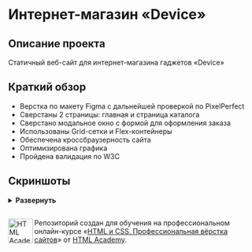 # Интернет-магазин «Device»

## Описание проекта
Статичный веб-сайт для интернет-магазина гаджетов «Device»

## Краткий обзор
* Верстка по макету Figma с дальнейшей проверкой по PixelPerfect
* Сверстаны 2 страницы: главная и страница каталога
* Сверстано модальное окно с формой для оформления заказа
* Использованы Grid-сетки и Flex-контейнеры
* Обеспечена кроссбраузерность сайта
* Оптимизирована графика
* Пройдена валидация по W3C

## Скриншоты
<details><summary><b>Развернуть</b></summary>

![image](https://github.com/user-attachments/assets/b020a3e3-9e3d-499a-abb5-c7bbef56e812)

![image](https://github.com/user-attachments/assets/14cf5901-fc5b-4e07-b48d-7b765e831e42)

![image](https://github.com/user-attachments/assets/0712ce74-6f49-4645-845a-5fe20bca820b)

![image](https://github.com/user-attachments/assets/9bb5d3da-461d-4e6f-8a9a-15adea5e2f39)

</details>

##
<a href="https://htmlacademy.ru/intensive/htmlcss"><img align="left" width="50" height="50" alt="HTML Academy" src="https://up.htmlacademy.ru/static/img/intensive/htmlcss/logo-for-github-2.png"></a>

Репозиторий создан для обучения на профессиональном онлайн-курсе «[HTML и CSS. Профессиональная вёрстка сайтов](https://htmlacademy.ru/intensive/htmlcss)» от [HTML Academy](https://htmlacademy.ru).

